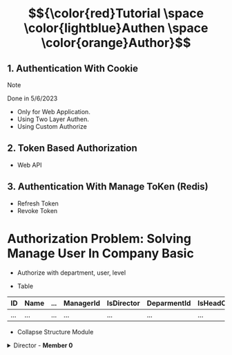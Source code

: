 # $${\color{red}Tutorial \space \color{lightblue}Authen \space \color{orange}Author}$$ 
## 1. Authentication With Cookie 
> [!NOTE]
> Done in 5/6/2023

- Only for Web Application.
- Using Two Layer Authen.
- Using Custom Authorize
## 2. Token Based Authorization
- Web API
## 3. Authentication With Manage ToKen (Redis) 

- Refresh Token
- Revoke Token

# Authorization Problem: Solving Manage User In Company Basic
- Authorize with department, user, level

- Table

| ID | Name | ... | ManagerId | IsDirector | DeparmentId | IsHeadOfDepartment |
| ------ | ------ | ------ | ------ | ------ | ------ | ------ |
| ... | ... | ... | ... | ... | ... | ... |


- Collapse Structure Module

<details>
<summary>Director - <b>Member 0</b></summary>
  <details>
  <summary>Head of HR Department - <b>Member 5</b></summary>
  
    - Member 1
    - Member 2
    - ...
  </details>
   <details>
  <summary>Head of Development Department - <b>Member 6</b></summary>
     
    - Member 3
    - Member 4
    - ...
  </details>
</details>
